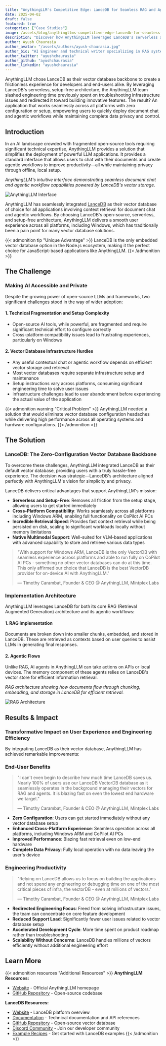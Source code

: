 ```yaml
---
title: "AnythingLLM's Competitive Edge: LanceDB for Seamless RAG and Agent Workflows"
date: 2025-04-02
draft: false
featured: true
categories: ["Case Studies"]
image: /assets/blog/anythingllms-competitive-edge-lancedb-for-seamless-rag-and-agent-workflows/anythingllms-competitive-edge-lancedb-for-seamless-rag-and-agent-workflows.png
description: "Discover how AnythingLLM leveraged LanceDB's serverless architecture to eliminate vector database setup complexity, enabling seamless cross-platform RAG and agent workflows with zero configuration required."
author: Ayush Chaurasia
author_avatar: "/assets/authors/ayush-chaurasia.jpg"
author_bio: "AI Engineer and technical writer specializing in RAG systems, vector databases, and enterprise AI applications."
author_twitter: "ayushchaurasia"
author_github: "ayushchaurasia"
author_linkedin: "ayushchaurasia"
---
```


AnythingLLM chose LanceDB as their vector database backbone to create a frictionless experience for developers and end-users alike. By leveraging LanceDB's serverless, setup-free architecture, the AnythingLLM team slashed engineering time previously spent on troubleshooting infrastructure issues and redirected it toward building innovative features. The result? An application that works seamlessly across all platforms with zero configuration or setup, empowering users to quickly deploy document chat and agentic workflows while maintaining complete data privacy and control.

## Introduction

In an AI landscape crowded with fragmented open-source tools requiring significant technical expertise, AnythingLLM provides a solution that simplifies the deployment of powerful LLM applications. It provides a standard interface that allows users to chat with their documents and create agentic workflows to improve productivity—all while maintaining privacy through offline, local setup.

*AnythingLLM's intuitive interface demonstrating seamless document chat and agentic workflow capabilities powered by LanceDB's vector storage.*

![AnythingLLM Interface](/assets/blog/anythingllms-competitive-edge-lancedb-for-seamless-rag-and-agent-workflows/294273127-cfc5f47c-bd91-4067-986c-f3f49621a859--1-.gif)

AnythingLLM has seamlessly integrated [LanceDB](https://lancedb.com/) as their vector database of choice for all applications involving context retrieval for document chat and agentic workflows. By choosing LanceDB's open-source, serverless, and setup-free architecture, AnythingLLM delivers a smooth user experience across all platforms, including Windows, which has traditionally been a pain point for many vector database solutions.

{{< admonition tip "Unique Advantage" >}}
LanceDB is the only embedded vector database option in the Node.js ecosystem, making it the perfect choice for JavaScript-based applications like AnythingLLM.
{{< /admonition >}}

## The Challenge

### Making AI Accessible and Private

Despite the growing power of open-source LLMs and frameworks, two significant challenges stood in the way of wider adoption:

#### 1. Technical Fragmentation and Setup Complexity

- Open-source AI tools, while powerful, are fragmented and require significant technical effort to configure correctly
- Cross-platform compatibility issues lead to frustrating experiences, particularly on Windows

#### 2. Vector Database Infrastructure Hurdles

- Any useful contextual chat or agentic workflow depends on efficient vector storage and retrieval
- Most vector databases require separate infrastructure setup and maintenance
- Setup instructions vary across platforms, consuming significant engineering time to solve user issues
- Infrastructure challenges lead to user abandonment before experiencing the actual value of the application

{{< admonition warning "Critical Problem" >}}
AnythingLLM needed a solution that would eliminate vector database configuration headaches while delivering high performance across all operating systems and hardware configurations.
{{< /admonition >}}

## The Solution

### LanceDB: The Zero-Configuration Vector Database Backbone

To overcome these challenges, AnythingLLM integrated LanceDB as their default vector database, providing users with a truly hassle-free experience. The decision was strategic—LanceDB's architecture aligned perfectly with AnythingLLM's vision for simplicity and privacy.

LanceDB delivers critical advantages that support AnythingLLM's mission:

- **Serverless and Setup-Free**: Removes all friction from the setup stage, allowing users to get started immediately
- **Cross-Platform Compatibility**: Works seamlessly across all platforms including Windows ARM, enabling full functionality on CoPilot AI PCs
- **Incredible Retrieval Speed**: Provides fast context retrieval while being persisted on disk, scaling to significant workloads locally without memory limitations
- **Native Multimodal Support**: Well-suited for VLM-based applications with advanced capability to store and retrieve various data types

> "With support for Windows ARM, LanceDB is the only VectorDB with seamless experience across platforms and able to run fully on CoPilot AI PCs - something no other vector databases can do at this time. This only affirmed our choice that LanceDB is the best VectorDB provider for on-device AI with AnythingLLM."
> 
> — Timothy Carambat, Founder & CEO @ AnythingLLM, Mintplex Labs

### Implementation Architecture

AnythingLLM leverages LanceDB for both its core RAG (Retrieval Augmented Generation) architecture and its agentic workflows:

#### 1. RAG Implementation
Documents are broken down into smaller chunks, embedded, and stored in LanceDB. These are retrieved as contexts based on user queries to assist LLMs in generating final responses.

#### 2. Agentic Flows
Unlike RAG, AI agents in AnythingLLM can take actions on APIs or local devices. The memory component of these agents relies on LanceDB's vector store for efficient information retrieval.

*RAG architecture showing how documents flow through chunking, embedding, and storage in LanceDB for efficient retrieval.*

![RAG Architecture](/assets/blog/anythingllms-competitive-edge-lancedb-for-seamless-rag-and-agent-workflows/rag_from_scratch.png)

## Results & Impact

### Transformative Impact on User Experience and Engineering Efficiency

By integrating LanceDB as their vector database, AnythingLLM has achieved remarkable improvements:

### End-User Benefits

> "I can't even begin to describe how much time LanceDB saves us. Nearly 100% of users use our LanceDB VectorDB database as it seamlessly operates in the background managing their vectors for RAG and agents. It is blazing fast on even the lowest end hardware we target."
> 
> — Timothy Carambat, Founder & CEO @ AnythingLLM, Mintplex Labs

- **Zero Configuration**: Users can get started immediately without any vector database setup
- **Enhanced Cross-Platform Experience**: Seamless operation across all platforms, including Windows ARM and CoPilot AI PCs
- **Improved Performance**: Blazing fast retrieval even on low-end hardware
- **Complete Data Privacy**: Fully local operation with no data leaving the user's device

### Engineering Productivity

> "Relying on LanceDB allows us to focus on building the applications and not spend any engineering or debugging time on one of the most critical pieces of infra, the vectorDB - even at millions of vectors."
> 
> — Timothy Carambat, Founder & CEO @ AnythingLLM, Mintplex Labs

- **Redirected Engineering Focus**: Freed from solving infrastructure issues, the team can concentrate on core feature development
- **Reduced Support Load**: Significantly fewer user issues related to vector database setup
- **Accelerated Development Cycle**: More time spent on product roadmap rather than troubleshooting
- **Scalability Without Concerns**: LanceDB handles millions of vectors efficiently without additional engineering effort

## Learn More

{{< admonition resources "Additional Resources" >}}
**AnythingLLM Resources:**
- [Website](https://anythingllm.com/) - Official AnythingLLM homepage
- [GitHub Repository](https://github.com/Mintplex-Labs/anything-llm) - Open-source codebase

**LanceDB Resources:**
- [Website](https://lancedb.com/) - LanceDB platform overview
- [Documentation](https://lancedb.github.io/lancedb/) - Technical documentation and API references
- [GitHub Repository](https://github.com/lancedb/lancedb) - Open-source vector database
- [Discord Community](https://discord.gg/G5DcmnZWKB) - Join our developer community
- [Example Recipes](https://github.com/lancedb/vectordb-recipes) - Get started with LanceDB examples
{{< /admonition >}}
